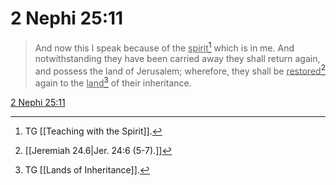 # 2 Nephi 25:11

> And now this I speak because of the <u>spirit</u>[^a] which is in me. And notwithstanding they have been carried away they shall return again, and possess the land of Jerusalem; wherefore, they shall be <u>restored</u>[^b] again to the <u>land</u>[^c] of their inheritance.

[2 Nephi 25:11](https://www.churchofjesuschrist.org/study/scriptures/bofm/2-ne/25?lang=eng&id=p11#p11)


[^a]: TG [[Teaching with the Spirit]].
[^b]: [[Jeremiah 24.6|Jer. 24:6 (5-7).]]
[^c]: TG [[Lands of Inheritance]].
